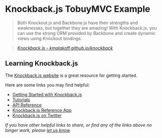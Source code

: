 # Knockback.js TobuyMVC Example

> Both Knockout.js and Backbone.js have their strengths and weaknesses, but together they are amazing! With Knockback.js, you can use the strong ORM provided by Backbone and create dynamic views using Knockout bindings.

> _[Knockback.js - kmalakoff.github.io/knockback](http://kmalakoff.github.io/knockback)_


## Learning Knockback.js

The [Knockback.js website](http://kmalakoff.github.io/knockback) is a great resource for getting started.

Here are some links you may find helpful:

* [Getting Started with Knockback.js](http://kmalakoff.github.io/knockback/getting_started_introduction.html)
* [Tutorials](http://kmalakoff.github.io/knockback/tutorials_introduction.html)
* [API Reference](http://kmalakoff.github.io/knockback/doc/index.html)
* [Knockback.js Reference App](http://kmalakoff.github.io/knockback/app_knockback_reference.html)
* [Knockback.js on Twitter](http://twitter.com/knockbackjs)

_If you have other helpful links to share, or find any of the links above no longer work, please [let us know](https://github.com/tastejs/tobuymvc/issues)._
